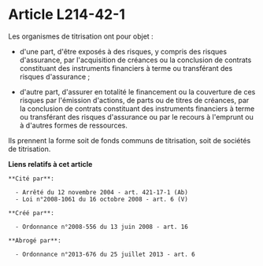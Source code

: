 # Article L214-42-1

Les organismes de titrisation ont pour objet : 

- d'une part, d'être exposés à des risques, y compris des risques d'assurance, par l'acquisition de créances ou la conclusion
de contrats constituant des instruments financiers à terme ou transférant des risques d'assurance ; 

- d'autre part, d'assurer en totalité le financement ou la couverture de ces risques par l'émission d'actions, de parts ou de
titres de créances, par la conclusion de contrats constituant des instruments financiers à terme ou transférant des risques
d'assurance ou par le recours à l'emprunt ou à d'autres formes de ressources. 

Ils prennent la forme soit de fonds communs de titrisation, soit de sociétés de titrisation.

**Liens relatifs à cet article**

	**Cité par**:

	  - Arrêté du 12 novembre 2004 - art. 421-17-1 (Ab)
	  - Loi n°2008-1061 du 16 octobre 2008 - art. 6 (V)

	**Créé par**:

	  - Ordonnance n°2008-556 du 13 juin 2008 - art. 16

	**Abrogé par**:

	  - Ordonnance n°2013-676 du 25 juillet 2013 - art. 6
